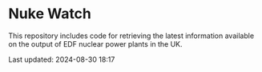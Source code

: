 # Nuke Watch

This repository includes code for retrieving the latest information available on the output of EDF nuclear power plants in the UK.

Last updated: 2024-08-30 18:17